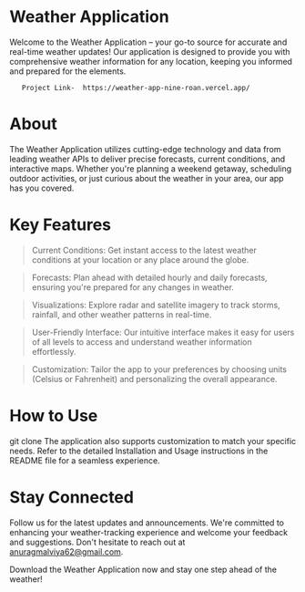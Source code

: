 # Weather Application
Welcome to the Weather Application – your go-to source for accurate and real-time weather updates! Our application is designed to provide you with comprehensive weather information for any location, keeping you informed and prepared for the elements.

       Project Link-  https://weather-app-nine-roan.vercel.app/
# About
The Weather Application utilizes cutting-edge technology and data from leading weather APIs to deliver precise forecasts, current conditions, and interactive maps. Whether you're planning a weekend getaway, scheduling outdoor activities, or just curious about the weather in your area, our app has you covered.

# Key Features
 >Current Conditions: Get instant access to the latest weather conditions at your location or any place around the globe.

 >Forecasts: Plan ahead with detailed hourly and daily forecasts, ensuring you're prepared for any changes in weather.

 >Visualizations: Explore radar and satellite imagery to track storms, rainfall, and other weather patterns in real-time.

 >User-Friendly Interface: Our intuitive interface makes it easy for users of all levels to access and understand weather information effortlessly.

 >Customization: Tailor the app to your preferences by choosing units (Celsius or Fahrenheit) and personalizing the overall appearance.

# How to Use
 git clone 
The application also supports customization to match your specific needs. Refer to the detailed Installation and Usage instructions in the README file for a seamless experience.

# Stay Connected
Follow us for the latest updates and announcements. We're committed to enhancing your weather-tracking experience and welcome your feedback and suggestions. Don't hesitate to reach out at anuragmalviya62@gmail.com.

Download the Weather Application now and stay one step ahead of the weather!
